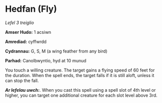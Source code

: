 # Hedfan (Fly)

*Lefel 3 treiglio*

**Amser Hudo:** 1 acsiwn

**Amrediad:** cyffwrdd

**Cydrannau:** G, S, M (a wing feather from any bird)

**Parhad:** Canolbwyntio, hyd at 10  munud

You touch a willing creature. The target gains a flying speed of 60 feet for the duration. When the spell ends, the target falls if it is still aloft, unless it can stop the fall.

***Ar lefelau uwch:***. When you cast this spell using a spell slot of 4th level or higher, you can target one additional creature for each slot level above 3rd.